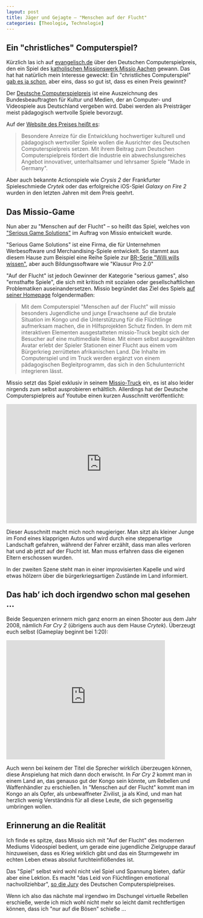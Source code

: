 ```yaml
---
layout: post
title: Jäger und Gejagte – "Menschen auf der Flucht"
categories: [Theologie, Technologie]
---
```


## Ein "christliches" Computerspiel?

Kürzlich las ich auf [evangelisch.de](http://aktuell.evangelisch.de/artikel/82363/auszeichnung-fuer-missio-computerspiel-menschen-auf-der-flucht) über den Deutschen Computerspielpreis, den ein Spiel des [katholischen Missionswerk Missio Aachen](www.missio.de) gewann. Das hat hat natürlich mein Interesse geweckt: Ein "christliches Computerspiel" [gab es ja schon](http://www.heise.de/tp/artikel/22/22792/1.html), aber eins, dass so gut ist, dass es einen Preis gewinnt?

Der [Deutsche Computerspielpreis](http://www.deutscher-computerspielpreis.de) ist eine Auszeichnung des Bundesbeauftragten für Kultur und Medien, der an Computer- und Videospiele aus Deutschland vergeben wird. Dabei werden als Preisträger meist pädagogisch wertvolle Spiele bevorzugt.

Auf der [Website des Preises heißt es](http://www.deutscher-computerspielpreis.de/12.0.html):

> Besondere Anreize für die Entwicklung hochwertiger kulturell und pädagogisch wertvoller Spiele wollen die Ausrichter des Deutschen Computerspielpreis setzen. Mit ihrem Beitrag zum Deutschen Computerspielpreis fördert die Industrie ein abwechslungsreiches Angebot innovativer, unterhaltsamer und lehrsamer Spiele "Made in Germany".

Aber auch bekannte Actionspiele wie *Crysis 2* der Frankfurter Spieleschmiede *Crytek* oder das erfolgreiche iOS-Spiel *Galaxy on Fire 2* wurden in den letzten Jahren mit dem Preis geehrt.

## Das Missio-Game

Nun aber zu "Menschen auf der Flucht" – so heißt das Spiel, welches von ["Serious Game Solutions"](http://www.serious-games-solutions.de) im Auftrag von Missio entwickelt wurde.

"Serious Game Solutions" ist eine Firma, die für Unternehmen Werbesoftware und Merchandising-Spiele entwickelt. So stammt aus diesem Hause zum Beispiel eine Reihe Spiele zur [BR-Serie "Willi wills wissen"](http://de.wikipedia.org/wiki/Willi_wills_wissen), aber auch Bildungssoftware wie "Klausur Pro 2.0"

"Auf der Flucht" ist jedoch Gewinner der Kategorie "serious games", also "ernsthafte Spiele", die sich mit kritisch mit sozialen oder gesellschaftlichen Problematiken auseinandersetzen. Missio begründet das Ziel des Spiels [auf seiner Homepage](http://www.missio-hilft.de/de/aktion/schutzengel/fuer-familien-in-not-weltweit/missio-truck/2013-04-25-computerspielpreis.html) folgendermaßen:

> Mit dem Computerspiel "Menschen auf der Flucht" will missio besonders Jugendliche und junge Erwachsene auf die brutale Situation im Kongo und die Unterstützung für die Flüchtlinge aufmerksam machen, die in Hilfsprojekten Schutz finden. In dem mit interaktiven Elementen ausgestatteten missio-Truck begibt sich der Besucher auf eine multimediale Reise. Mit einem selbst ausgewählten Avatar erlebt der Spieler Stationen einer Flucht aus einem vom Bürgerkrieg zerrütteten afrikanischen Land. Die Inhalte im Computerspiel und im Truck werden ergänzt von einem pädagogischen Begleitprogramm, das sich in den Schulunterricht integrieren lässt.

Missio setzt das Spiel exklusiv in seinem [Missio-Truck](http://www.missio-hilft.de/de/aktion/schutzengel/fuer_familien_in_not_weltweit/missio_truck/index.html) ein, es ist also leider nirgends zum selbst ausprobieren erhältlich. Allerdings hat der Deutsche Computerspielpreis auf Youtube einen kurzen Ausschnitt veröffentlicht:

<iframe width="100%" height="315" src="http://www.youtube.com/embed/aRx-iOPfxOA" frameborder="0" allowfullscreen></iframe>

Dieser Ausschnitt macht mich noch neugieriger. Man sitzt als kleiner Junge im Fond eines klapprigen Autos und wird durch eine steppenartige Landschaft gefahren, während der Fahrer erzählt, dass man alles verloren hat und ab jetzt auf der Flucht ist. Man muss erfahren dass die eigenen Eltern erschossen wurden.

In der zweiten Szene steht man in einer improvisierten Kapelle und wird etwas hölzern über die bürgerkriegsartigen Zustände im Land informiert.

## Das hab’ ich doch irgendwo schon mal gesehen …

Beide Sequenzen erinnern mich ganz enorm an einen Shooter aus dem Jahr 2008, nämlich *Far Cry 2* (übrigens auch aus dem Hause *Crytek*). Überzeugt euch selbst (Gameplay beginnt bei 1:20):

<iframe width="420" height="315" src="http://www.youtube.com/embed/UpsyDY4yIb4" frameborder="0" allowfullscreen></iframe>

Auch wenn bei keinem der Titel die Sprecher wirklich überzeugen können, diese Anspielung hat mich dann doch erwischt. In *Far Cry 2* kommt man in einem Land an, das genauso gut der Kongo sein könnte, um Rebellen und Waffenhändler zu erschießen. In "Menschen auf der Flucht" kommt man im Kongo an als Opfer, als unbewaffneter Zivilist, ja als Kind, und man hat herzlich wenig Verständnis für all diese Leute, die sich gegenseitig umbringen wollen.

## Erinnerung an die Realität

Ich finde es spitze, dass Missio sich mit "Auf der Flucht" des modernen Mediums Videospiel bedient, um gerade eine jugendliche Zielgruppe darauf hinzuweisen, dass es Krieg wirklich gibt und das ein Sturmgewehr im echten Leben etwas absolut furchteinflößendes ist.

Das "Spiel" selbst wird wohl nicht viel Spiel und Spannung bieten, dafür aber eine Lektion. Es macht "das Leid von Flüchtlingen emotional nachvollziehbar", [so die Jury](http://www.missio-hilft.de/de/aktion/schutzengel/fuer-familien-in-not-weltweit/missio-truck/2013-04-25-computerspielpreis.html) des Deutschen Computerspielpreises.

Wenn ich also das nächste mal irgendwo im Dschungel virtuelle Rebellen erschieße, werde ich mich wohl nicht mehr so leicht damit rechtfertigen können, dass ich "nur auf die Bösen" schieße …
